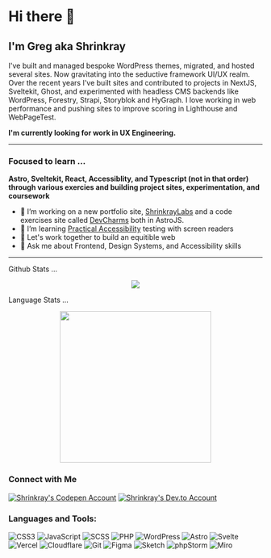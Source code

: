 # Hi there 👋

## I'm Greg aka Shrinkray

I've built and managed bespoke WordPress themes, migrated, and hosted several sites. Now gravitating into the seductive framework UI/UX realm. Over the recent years I've built sites and contributed to projects in NextJS, Sveltekit, Ghost, and experimented with headless CMS backends like WordPress, Forestry, Strapi, Storyblok and HyGraph. I love working in web performance and pushing sites to improve scoring in Lighthouse and WebPageTest. 

**I'm currently looking for work in UX Engineering.** 

***

### Focused to learn ...

**Astro, Sveltekit, React, Accessiblity, and Typescript (not in that order) through various exercies and building project sites, experimentation, and coursework**

- 🔭 I’m working on a new portfolio site, [ShrinkrayLabs](https://www.shrinkraylabs.com/) and a code exercises site called [DevCharms](https://www.devcharms.com) both in AstroJS. 
- 🌱 I’m learning [Practical Accessibility](https://practical-accessibility.today/) testing with screen readers 
- 👯 Let's work together to build an equitible web
- 💬 Ask me about Frontend, Design Systems, and Accessibility skills

***


<detail>
  <summary>Github Stats ... </summary>
<p align="center">
<img src="https://github-readme-stats.vercel.app/api?username=shrinkray&hide=stars&show_icons=true&theme=dracula&line_height=32">
</p>
</detail>

<detail>
  <summary>Language Stats ... </summary>
<p align="center">
<img src="[https://github-readme-stats.vercel.app/api?username=shrinkray&hide=stars&show_icons=true&theme=dracula&line_height=32](https://wakatime.com/share/@Shrinkray/55fdfac9-49e8-4569-b266-a7747d912982.svg)" height="300">
</p>
</detail>

### Connect with Me

<p align="left">
<a href="https://codepen.io/shrinkray" target="blank"><img align="center" src="https://img.shields.io/badge/CodePen-000000.svg?style=for-the-badge&logo=CodePen&logoColor=white" alt="Shrinkray's Codepen Account" /></a>
<a href="https://dev.to/shrinkray" target="blank"><img align="center" src="https://img.shields.io/badge/dev.to-FF5D01.svg?style=for-the-badge&logo=devdotto&logoColor=white" alt="Shrinkray's Dev.to Account"/></a>
</p>

### Languages and Tools:

<p>
  
  <img src="https://img.shields.io/badge/CSS-239120?&style=for-the-badge&logo=css3&logoColor=white" alt="CSS3">
  <img src="https://img.shields.io/badge/JavaScript-F7DF1E?style=for-the-badge&logo=javascript&logoColor=black" alt="JavaScript">
  <img src="https://img.shields.io/badge/Sass-CC6699?style=for-the-badge&logo=sass&logoColor=white" alt="SCSS">
  <img src="https://img.shields.io/badge/PHP-777BB4?style=for-the-badge&logo=php&logoColor=white" alt="PHP">
  <img src="https://img.shields.io/badge/Wordpress-21759B?style=for-the-badge&logo=wordpress&logoColor=white" alt="WordPress">
  <img src="https://img.shields.io/badge/Astro-FF5D01.svg?style=for-the-badge&logo=astro&logoColor=white" alt="Astro">
  <img src="https://img.shields.io/badge/Svelte-4A4A55?style=for-the-badge&logo=svelte&logoColor=FF3E00" alt="Svelte">
  <img src="https://img.shields.io/badge/Vercel-000000?style=for-the-badge&logo=vercel&logoColor=white" alt="Vercel">
  <img src="https://img.shields.io/badge/Cloudflare-F38020?style=for-the-badge&logo=Cloudflare&logoColor=white" alt="Cloudflare">
  <img src="https://img.shields.io/badge/GIT-E44C30?style=for-the-badge&logo=git&logoColor=white" alt="Git">
  <img src="https://img.shields.io/badge/Figma-F24E1E?style=for-the-badge&logo=figma&logoColor=white" alt="Figma">
  <img src="https://img.shields.io/badge/Sketch-FFB387?style=for-the-badge&logo=sketch&logoColor=black" alt="Sketch">
  <img src="http://img.shields.io/badge/-PHPStorm-181717?style=for-the-badge&logo=phpstorm&logoColor=white" alt="phpStorm">
  <img src="https://img.shields.io/badge/Miro-050038?style=for-the-badge&logo=Miro&logoColor=white" alt="Miro">
  




